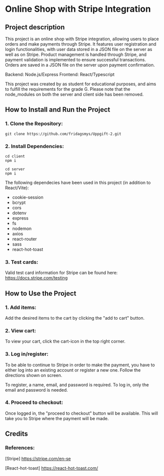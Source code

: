# Online Shop with Stripe Integration

## Project description

This project is an online shop with Stripe integration, allowing users to place orders and make payments through Stripe. It features user registration and login functionalities, with user data stored in a JSON file on the server as well as on Stripe. Product management is handled through Stripe, and payment validation is implemented to ensure successful transactions. Orders are saved in a JSON file on the server upon payment confirmation.

Backend: Node.js/Express
Frontend: React/Typescript

This project was created by as student for educational purposes, and aims to fulfill the requirements for the grade G. Please note that the node_modules on both the server and client side has been removed.


## How to Install and Run the Project

### 1. Clone the Repository:

```
git clone https://github.com/fridagsmys/Uppgift-2.git
```

### 2. Install Dependencies:

```
cd client
npm i
```
```
cd server
npm i
```

The following dependecies have been used in this project (in addition to React/Vite): 
- cookie-session
- bcrypt
- cors
- dotenv
- express
- fs
- nodemon
- axios
- react-router
- sass
- react-hot-toast

### 3. Test cards:

Valid test card information for Stripe can be found here: https://docs.stripe.com/testing

## How to Use the Project

### 1. Add items:

Add the desired items to the cart by clicking the "add to cart" button.

### 2. View cart: 

To view your cart, click the cart-icon in the top right corner.

### 3. Log in/register: 

To be able to continue to Stripe in order to make the payment, you have to either log into an existing account or register a new one. Follow the directions shown on screen. 

To register, a name, email, and password is required.
To log in, only the email and password is needed.

### 4. Proceed to checkout: 

Once logged in, the "proceed to checkout" button will be available. This will take you to Stripe where the payment will be made. 

## Credits

### References:

[Stripe] https://stripe.com/en-se

[React-hot-toast] https://react-hot-toast.com/ 
